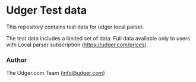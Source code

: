 # Udger Test data
This repository contains test data for udger local parser. 

The test data includes a limited set of data.
Full data available only to users with Local parser subscription (https://udger.com/prices).

### Author
The Udger.com Team (info@udger.com)
